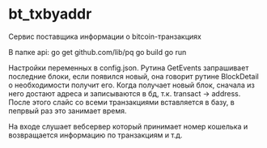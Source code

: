 # bt_txbyaddr
 Cервис поставщика информации о bitcoin-транзакциях

В папке api:
go get github.com/lib/pq
go build
go run

Настройки переменных в config.json.
Рутина GetEvents запрашивает последние блоки, если появился новый, она говорит рутине BlockDetail о необходимости получит его.
Когда получает новый блок, сначала из него достают адреса и записываются в бд, т.к. transact -> address.
После этого слайс со всеми транзакциями вставляется в базу, в пепрвый раз это занимает время.

На входе слушает вебсервер который принимает номер кошелька и возвращается информацию по транзакциям и т.д.